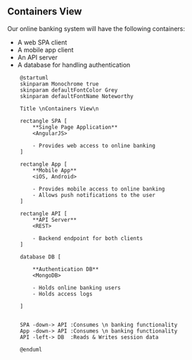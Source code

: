 <div style="page-break-after:always"></div>

## Containers View

Our online banking system will have the following containers:
- A web SPA client
- A mobile app client
- An API server
- A database for handling authentication


```plantuml
    @startuml    
    skinparam Monochrome true
    skinparam defaultFontColor Grey
    skinparam defaultFontName Noteworthy
    
    Title \nContainers View\n

    rectangle SPA [
        **Single Page Application**
        <AngularJS>

        - Provides web access to online banking
    ]

    rectangle App [
        **Mobile App**
        <iOS, Android>

        - Provides mobile access to online banking
        - Allows push notifications to the user
    ]

    rectangle API [
        **API Server**
        <REST>

        - Backend endpoint for both clients
    ]

    database DB [

        **Authentication DB**
        <MongoDB>

        - Holds online banking users
        - Holds access logs

    ]


    SPA -down-> API :Consumes \n banking functionality
    App -down-> API :Consumes \n banking functionality
    API -left-> DB  :Reads & Writes session data

    @enduml
```